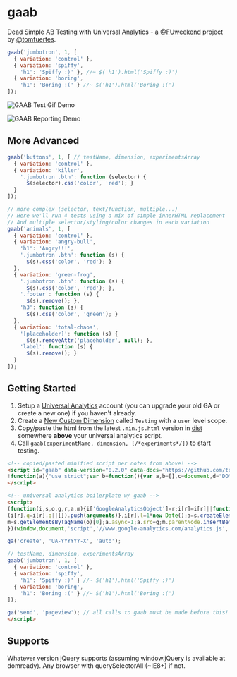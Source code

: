 # gaab

Dead Simple AB Testing with Universal Analytics - a [@FUweekend](https://twitter.com/fuweekend) project by [@tomfuertes](https://twitter.com/thisbetom).

```javascript
gaab('jumbotron', 1, [
  { variation: 'control' },
  { variation: 'spiffy',
    'h1': 'Spiffy :)' }, //~ $('h1').html('Spiffy :)')
  { variation: 'boring',
    'h1': 'Boring :(' } //~ $('h1').html('Boring :(')
]);
```

![GAAB Test Gif Demo](http://i.imgur.com/pwTb3OH.gif)

![GAAB Reporting Demo](http://i.imgur.com/pdLD9cW.gif)

## More Advanced

```javascript
gaab('buttons', 1, [ // testName, dimension, experimentsArray
  { variation: 'control' },
  { variation: 'killer',
    '.jumbotron .btn': function (selector) {
      $(selector).css('color', 'red'); }
  }
]);

// more complex (selector, text/function, multiple...)
// Here we'll run 4 tests using a mix of simple innerHTML replacement
// And multiple selector/styling/color changes in each variation
gaab('animals', 1, [
  { variation: 'control' },
  { variation: 'angry-bull',
    'h1': 'Angry!!!',
    '.jumbotron .btn': function (s) {
      $(s).css('color', 'red'); }
  },
  { variation: 'green-frog',
    '.jumbotron .btn': function (s) {
      $(s).css('color', 'red'); },
    '.footer': function (s) {
      $(s).remove(); },
    'h3': function (s) {
      $(s).css('color', 'green'); }
  },
  { variation: 'total-chaos',
    '[placeholder]': function (s) {
      $(s).removeAttr('placeholder', null); },
    'label': function (s) {
      $(s).remove(); }
  }
]);
```

## Getting Started

1. Setup a [Universal Analytics](https://support.google.com/analytics/answer/2817075?hl=en) account (you can upgrade your old GA or create a new one) if you haven't already.
2. Create a [New Custom Dimension](https://support.google.com/analytics/answer/2709829?hl=en) called `Testing` with a `user` level scope.
3. Copy/paste the html from the latest `.min.js.html` version in [dist](./dist/) somewhere **above** your universal analytics script.
4. Call `gaab(experimentName, dimension, [/*experiments*/])` to start testing.

```html
<!-- copied/pasted minified script per notes from above! -->
<script id="gaab" data-version="0.2.0" data-docs="https://github.com/tomfuertes/gaab">
!function(a){"use strict";var b=function(){var a,b=[],c=document,d="DOMContentLoaded",e=/^loaded|^i|^c/.test(c.readyState);return e||c.addEventListener(d,a=function(){for(c.removeEventListener(d,a),e=1;a=b.shift();)a()}),function(a){e?a():b.push(a)}}();a.gaab=function(a,c,d){ga(function(e){function f(a,b){return function(){"function"==typeof b?b(a):"undefined"!=typeof jQuery?jQuery(a).html(b):document.querySelectorAll(a).innerHTML=b}}var g=e.get("clientId"),h=parseFloat(g,10)%100/100,i=d[Math.floor(h*d.length)];ga("set","dimension"+c,a+": "+i.variation);for(var j in i)"variation"!==j&&i.hasOwnProperty(j)&&b(f(j,i[j]))})}}(window);
</script>

<!-- universal analytics boilerplate w/ gaab -->
<script>
(function(i,s,o,g,r,a,m){i['GoogleAnalyticsObject']=r;i[r]=i[r]||function(){
(i[r].q=i[r].q||[]).push(arguments)},i[r].l=1*new Date();a=s.createElement(o),
m=s.getElementsByTagName(o)[0];a.async=1;a.src=g;m.parentNode.insertBefore(a,m)
})(window,document,'script','//www.google-analytics.com/analytics.js','ga');

ga('create', 'UA-YYYYYY-X', 'auto');

// testName, dimension, experimentsArray
gaab('jumbotron', 1, [
  { variation: 'control' },
  { variation: 'spiffy',
    'h1': 'Spiffy :)' } //~ $('h1').html('Spiffy :)')
  { variation: 'boring',
    'h1': 'Boring :(' } //~ $('h1').html('Boring :(')
]);

ga('send', 'pageview'); // all calls to gaab must be made before this!
</script>
```

## Supports

Whatever version jQuery supports (assuming window.jQuery is available at domready). Any browser with querySelectorAll (~IE8+) if not.
